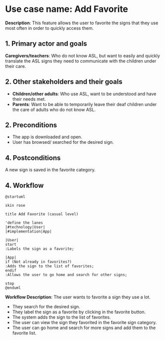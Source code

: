 # Use case name: Add Favorite

__Description__: This feature allows the user to favorite the signs that they use most often in order to quickly access them. 

## 1. Primary actor and goals
__Caregivers/teachers__: Who do not know ASL, but want to easily and quickly translate the ASL signs they need to communicate with the children under their care.


## 2. Other stakeholders and their goals

* __Children/other adults__: Who use ASL, want to be understood and have their needs met.
* __Parents__: Want to be able to temporarily leave their deaf children under the care of adults who do not know ASL.

## 2. Preconditions

- The app is downloaded and open.
- User has browsed/ searched for the desired sign.

## 4. Postconditions

A new sign is saved in the favorite category.

## 4. Workflow

```plantuml
@startuml

skin rose

title Add Favorite (casual level)

'define the lanes
|#technology|User|
|#implementation|App|

|User|
start
:Labels the sign as a favorite;

|App|
if (Not already in favorites?)
:Adds the sign to the list of favorites;
endif
:Allows the user to go home and search for other signs;

stop
@enduml
```

__Workflow Description__:
The user wants to favorite a sign they use a lot. 
- They search for the desired sign.
- They label the sign as a favorite by clicking in the favorite button.
- The system adds the sign to the list of favorites.
- The user can view the sign they favorited in the favorite sign category.
- The user can go home and search for more signs and add them to the favorite list.